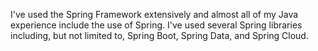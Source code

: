 I've used the Spring Framework extensively and almost all of my Java experience 
include the use of Spring. I've used several Spring libraries including,
but not limited to, Spring Boot, Spring Data, and Spring Cloud.